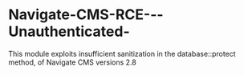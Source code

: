 # Navigate-CMS-RCE---Unauthenticated-
This module exploits insufficient sanitization in the database::protect method, of Navigate CMS versions 2.8
